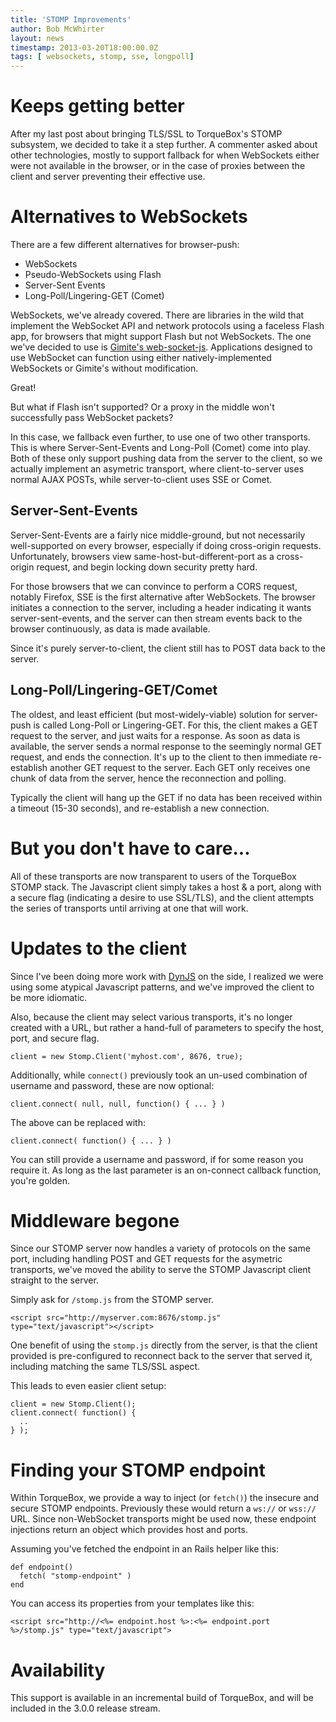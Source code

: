 ```yaml
---
title: 'STOMP Improvements'
author: Bob McWhirter
layout: news
timestamp: 2013-03-20T18:00:00.0Z
tags: [ websockets, stomp, sse, longpoll]
---
```


# Keeps getting better

After my last post about bringing TLS/SSL to TorqueBox's STOMP
subsystem, we decided to take it a step further.  A commenter 
asked about other technologies, mostly to support fallback for
when WebSockets either were not available in the browser, or
in the case of proxies between the client and server preventing
their effective use.

# Alternatives to WebSockets

There are a few different alternatives for browser-push:

* WebSockets
* Pseudo-WebSockets using Flash
* Server-Sent Events
* Long-Poll/Lingering-GET (Comet)

WebSockets, we've already covered.  There are libraries in 
the wild that implement the WebSocket API and network protocols
using a faceless Flash app, for browsers that might support Flash
but not WebSockets.  The one we've decided to use is 
[Gimite's web-socket-js](https://github.com/gimite/web-socket-js).
Applications designed to use WebSocket can function using either
natively-implemented WebSockets or Gimite's without modification.

Great!

But what if Flash isn't supported?  Or a proxy in the middle won't
successfully pass WebSocket packets?  

In this case, we fallback even further, to use one of two other
transports.  This is where Server-Sent-Events and Long-Poll (Comet) come
into play.  Both of these only support pushing data from the
server to the client, so we actually implement an asymetric transport,
where client-to-server uses normal AJAX POSTs, while server-to-client
uses SSE or Comet.

## Server-Sent-Events

Server-Sent-Events are a fairly nice middle-ground, but not necessarily
well-supported on every browser, especially if doing cross-origin 
requests.  Unfortunately, browsers view same-host-but-different-port
as a cross-origin request, and begin locking down security pretty hard.

For those browsers that we can convince to perform a CORS request,
notably Firefox, SSE is the first alternative after WebSockets.  The browser
initiates a connection to the server, including a header indicating it
wants server-sent-events, and the server can then stream events back to
the browser continuously, as data is made available.

Since it's purely server-to-client, the client still has to POST data
back to the server.

## Long-Poll/Lingering-GET/Comet

The oldest, and least efficient (but most-widely-viable) solution for server-push
is called Long-Poll or Lingering-GET.  For this, the client makes a GET request
to the server, and just waits for a response.  As soon as data is available,
the server sends a normal response to the seemingly normal GET request, and
ends the connection.  It's up to the client to then immediate re-establish another
GET request to the server. Each GET only receives one chunk of data from the server,
hence the reconnection and polling.

Typically the client will hang up the GET if no data has been received within a timeout
(15-30 seconds), and re-establish a new connection.

# But you don't have to care...

All of these transports are now transparent to users of the TorqueBox STOMP
stack. The Javascript client simply takes a host & a port, along with a secure
flag (indicating a desire to use SSL/TLS), and the client attempts the series
of transports until arriving at one that will work.  

# Updates to the client

Since I've been doing more work with [DynJS](http://dynjs.org/) on the side, 
I realized we were using some atypical Javascript patterns, and we've improved
the client to be more idiomatic.

Also, because the client may select various transports, it's no longer created
with a URL, but rather a hand-full of parameters to specify the host, port, and
secure flag.

<pre><code>client = new Stomp.Client('myhost.com', 8676, true);</code></pre>

Additionally, while `connect()` previously took an un-used combination of username
and password, these are now optional:

<pre><code>client.connect( null, null, function() { ... } )</code></pre>

The above can be replaced with:

<pre><code>client.connect( function() { ... } )</code></pre>

You can still provide a username and password, if for some reason you require it.
As long as the last parameter is an on-connect callback function, you're golden.

# Middleware begone

Since our STOMP server now handles a variety of protocols on the same port, 
including handling POST and GET requests for the asymetric transports, we've
moved the ability to serve the STOMP Javascript client straight to the server.

Simply ask for `/stomp.js` from the STOMP server.

<pre><code>&lt;script src="http://myserver.com:8676/stomp.js" type="text/javascript"&gt;&lt;/script&gt;</code></pre>

One benefit of using the `stomp.js` directly from the server, is that the 
client provided is pre-configured to reconnect back to the server that served
it, including matching the same TLS/SSL aspect.  

This leads to even easier client setup:

<pre><code>client = new Stomp.Client();
client.connect( function() {
  ..
} );</code></pre>

# Finding your STOMP endpoint

Within TorqueBox, we provide a way to inject (or `fetch()`) the insecure and
secure STOMP endpoints.  Previously these would return a `ws://` or `wss://` URL.
Since non-WebSocket transports might be used now, these endpoint injections return
an object which provides host and ports.

Assuming you've fetched the endpoint in an Rails helper like this:

<pre><code>def endpoint() 
  fetch( "stomp-endpoint" )
end</code></pre>

You can access its properties from your templates like this:

<pre><code>&lt;script src="http://&lt;%= endpoint.host %&gt;:&lt;%= endpoint.port %&gt;/stomp.js" type="text/javascript"&gt;</script></code></pre>

# Availability

This support is available in an incremental build of TorqueBox, and will
be included in the 3.0.0 release stream.

